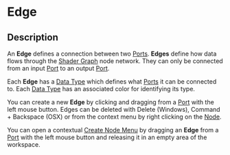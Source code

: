 # Edge

## Description

An **Edge** defines a connection between two [Ports](Port.md). **Edges** define how data flows through the [Shader Graph](Shader-Graph.md) node network. They can only be connected from an input [Port](Port.md) to an output [Port](Port.md).

Each **Edge** has a [Data Type](Data-Types.md) which defines what [Ports](Port.md) it can be connected to. Each [Data Type](Data-Types.md) has an associated color for identifying its type.

You can create a new **Edge** by clicking and dragging from a [Port](Port.md) with the left mouse button. Edges can be deleted with Delete (Windows), Command + Backspace (OSX) or from the context menu by right clicking on the [Node](Node.md).

You can open a contextual [Create Node Menu](Create-Node-Menu.md) by dragging an **Edge** from a [Port](Port.md) with the left mouse button and releasing it in an empty area of the workspace.